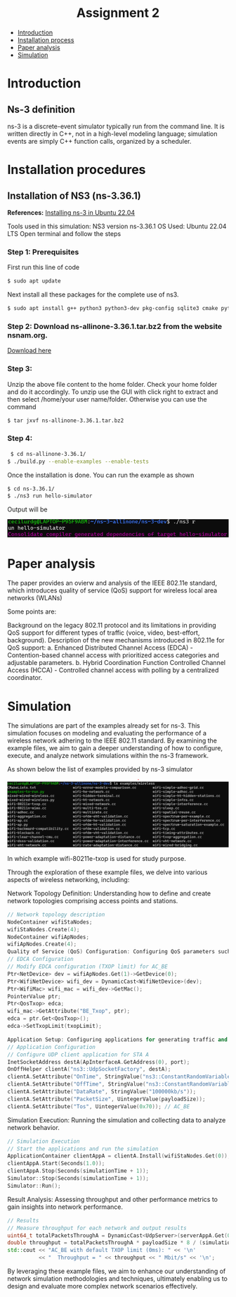 # <center> Assignment 2 </center>

- [Introduction](#Introduction)
- [Installation process](#Install-process)
- [Paper analysis](#Paper-analysis)
- [Simulation](#Simulation)


# Introduction
## Ns-3 definition
ns-3 is a discrete-event simulator typically run from the command line. It is written directly in C++, not in a high-level modeling language; simulation events are simply C++ function calls, organized by a scheduler.

# Installation procedures
## Installation of NS3 (ns-3.36.1)
**References:** [Installing ns-3 in Ubuntu 22.04](https://www.nsnam.com/2022/06/ns3-installation-in-ubuntu-2204.html)

Tools used in this simulation:
NS3 version ns-3.36.1 
OS Used: Ubuntu 22.04 LTS
Open terminal and follow the steps

### Step 1: Prerequisites

First run this line of code

```bash 
$ sudo apt update
```

Next install all these packages for the complete use of ns3.

```bash 
$ sudo apt install g++ python3 python3-dev pkg-config sqlite3 cmake python3-setuptools git qtbase5-dev qtchooser qt5-qmake qtbase5-dev-tools gir1.2-goocanvas-2.0 python3-gi python3-gi-cairo python3-pygraphviz gir1.2-gtk-3.0 ipython3 openmpi-bin openmpi-common openmpi-doc libopenmpi-dev autoconf cvs bzr unrar gsl-bin libgsl-dev libgslcblas0 wireshark tcpdump sqlite sqlite3 libsqlite3-dev  libxml2 libxml2-dev libc6-dev libc6-dev-i386 libclang-dev llvm-dev automake python3-pip libxml2 libxml2-dev libboost-all-dev
```

### Step 2: Download ns-allinone-3.36.1.tar.bz2 from the website nsnam.org. 
[Download here](https://www.nsnam.org/releases/ns-allinone-3.36.1.tar.bz2)
### Step 3:
Unzip the above file content to the home folder. Check your home folder and do it accordingly. 
To unzip use the GUI with click right to extract and then select /home/your user name/folder. 
Otherwise you can use the command
```bash
$ tar jxvf ns-allinone-3.36.1.tar.bz2
```
### Step 4: 
```bash
 $ cd ns-allinone-3.36.1/ 
$ ./build.py --enable-examples --enable-tests
```

Once the installation is done. You can run the example as shown
```bash
$ cd ns-3.36.1/
$ ./ns3 run hello-simulator
```
Output will be
<p align="center">
<img src=/assets/Screenshot-1.png>

</p>


# Paper analysis

The paper provides an ovierw and analysis of the IEEE 802.11e standard, which introduces quality of service (QoS) support for wireless local area networks (WLANs)

Some points are:

Background on the legacy 802.11 protocol and its limitations in providing QoS support for different types of traffic (voice, video, best-effort, background).
Description of the new mechanisms introduced in 802.11e for QoS support: a. Enhanced Distributed Channel Access (EDCA) - Contention-based channel access with prioritized access categories and adjustable parameters. b. Hybrid Coordination Function Controlled Channel Access (HCCA) - Controlled channel access with polling by a centralized coordinator.

# Simulation

The simulations are part of the examples already set for ns-3. This simulation focuses on modeling and evaluating the performance of a wireless network adhering to the IEEE 802.11 standard. By examining the example files, we aim to gain a deeper understanding of how to configure, execute, and analyze network simulations within the ns-3 framework.

As shown below the list of examples provided by ns-3 simulator

<p align="center">
<img src=/assets/Screenshot-2.png>

</p>

In which example wifi-80211e-txop is used for study purpose.

Through the exploration of these example files, we delve into various aspects of wireless networking, including:

Network Topology Definition: Understanding how to define and create network topologies comprising access points and stations.

```cpp
// Network topology description
NodeContainer wifiStaNodes;
wifiStaNodes.Create(4);
NodeContainer wifiApNodes;
wifiApNodes.Create(4);
Quality of Service (QoS) Configuration: Configuring QoS parameters such as Transmission Opportunity (TXOP) limits for different Access Categories (AC).
// EDCA Configuration
// Modify EDCA configuration (TXOP limit) for AC_BE
Ptr<NetDevice> dev = wifiApNodes.Get(1)->GetDevice(0);
Ptr<WifiNetDevice> wifi_dev = DynamicCast<WifiNetDevice>(dev);
Ptr<WifiMac> wifi_mac = wifi_dev->GetMac();
PointerValue ptr;
Ptr<QosTxop> edca;
wifi_mac->GetAttribute("BE_Txop", ptr);
edca = ptr.Get<QosTxop>();
edca->SetTxopLimit(txopLimit);
```

```cpp
Application Setup: Configuring applications for generating traffic and evaluating network performance.
// Application Configuration
// Configure UDP client application for STA A
InetSocketAddress destA(ApInterfaceA.GetAddress(0), port);
OnOffHelper clientA("ns3::UdpSocketFactory", destA);
clientA.SetAttribute("OnTime", StringValue("ns3::ConstantRandomVariable[Constant=1]"));
clientA.SetAttribute("OffTime", StringValue("ns3::ConstantRandomVariable[Constant=0]"));
clientA.SetAttribute("DataRate", StringValue("100000kb/s"));
clientA.SetAttribute("PacketSize", UintegerValue(payloadSize));
clientA.SetAttribute("Tos", UintegerValue(0x70)); // AC_BE
````
Simulation Execution: Running the simulation and collecting data to analyze network behavior.

```cpp
// Simulation Execution
// Start the applications and run the simulation
ApplicationContainer clientAppA = clientA.Install(wifiStaNodes.Get(0));
clientAppA.Start(Seconds(1.0));
clientAppA.Stop(Seconds(simulationTime + 1));
Simulator::Stop(Seconds(simulationTime + 1));
Simulator::Run();
```
Result Analysis: Assessing throughput and other performance metrics to gain insights into network performance.
```cpp
// Results
// Measure throughput for each network and output results
uint64_t totalPacketsThroughA = DynamicCast<UdpServer>(serverAppA.Get(0))->GetReceived();
double throughput = totalPacketsThroughA * payloadSize * 8 / (simulationTime * 1000000.0);
std::cout << "AC_BE with default TXOP limit (0ms): " << '\n'
          << "  Throughput = " << throughput << " Mbit/s" << '\n';
```
By leveraging these example files, we aim to enhance our understanding of network simulation methodologies and techniques, ultimately enabling us to design and evaluate more complex network scenarios effectively.
